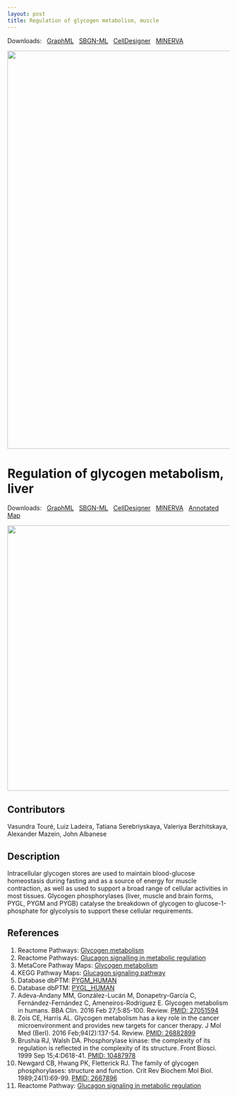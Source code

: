 ```yaml
---
layout: post
title: Regulation of glycogen metabolism, muscle
---
```


Downloads: &nbsp; 
[GraphML](../downloads/F004-glycogen-muscle-V004.graphml) &nbsp; 
[SBGN-ML](../downloads/glycogen_LL05_muscle.sbgn) &nbsp;
[CellDesigner](../downloads/glycogen_LL05_muscle.xml) &nbsp;
[MINERVA](https://mreg.elixir-luxembourg.org/minerva/index.xhtml?id=glycogen_LL05_muscle) &nbsp;
<!--[SBGN-ML](../downloads/F004-glycogen-muscle-V004-SBGNv02.sbgn) &nbsp;
[CellDesigner](../downloads/model_F004.xml) &nbsp;
[MINERVA](https://mreg.elixir-luxembourg.org/minerva/index.xhtml?id=F004) &nbsp;
[Newt](http://web.newteditor.org/?URL=https://metabolismregulation.github.io/downloads/F004-glycogen-muscle-V004-newt.sbgn) &nbsp;-->
<p align="middle"><a href="/glycogen/"><img id="image" src="/downloads/F004-glycogen-muscle-V004.png" width="900"/></a></p>

# Regulation of glycogen metabolism, liver

Downloads: &nbsp; 
[GraphML](../downloads/F004-glycogen-liver-V001.graphml) &nbsp;
[SBGN-ML](../downloads/glycogen_LL05_liver.sbgn) &nbsp;
[CellDesigner](../downloads/glycogen_LL05_liver.xml) &nbsp;
[MINERVA](https://mreg.elixir-luxembourg.org/minerva/index.xhtml?id=glycogen_LL05_liver) &nbsp;
[Annotated Map](https://metabolismregulation.org/images/F004-glycogen-liver-V001.html)
<!--[SBGN-ML](../downloads/F004-glycogen-liver-V001-SBGNv02.sbgn) &nbsp;
[Newt](http://web.newteditor.org/?URL=http://metabolismregulation.github.io/downloads/F004-glycogen-liver-V001-newt.sbgn) &nbsp;-->
<p align="middle"><a href="/glycogen/"><img id="image" src="/downloads/F004-glycogen-liver-V001.png" width="600"/></a></p>

## Contributors

Vasundra Touré, Luiz Ladeira, Tatiana Serebriyskaya, Valeriya Berzhitskaya, Alexander Mazein, John Albanese

## Description

Intracellular glycogen stores are used to maintain blood-glucose homeostasis during fasting and as a source of energy for muscle contraction, as well as used to support a broad range of cellular activities in most tissues. Glycogen phosphorylases (liver, muscle and brain forms, PYGL, PYGM and PYGB) catalyse the breakdown of glycogen to glucose-1-phosphate for glycolysis to support these cellular requirements.

<!--
## Challenge
How do we describe the involvement of [GBE1](https://www.uniprot.org/uniprot/Q04446) which is required for normal glycogen accumulation? Transfers a segment of a (1->4)-alpha-D-glucan chain to a primary hydroxy group in a similar glucan chain.  
Zois CE, Harris AL. Glycogen metabolism has a key role in the cancer microenvironment and provides new targets for cancer therapy. J Mol Med (Berl). 2016 Feb;94(2):137-54. doi: 10.1007/s00109-015-1377-9. Epub 2016 Feb 17. Review. [PMID: 26882899](https://www.ncbi.nlm.nih.gov/pubmed/26882899)  
Adeva-Andany MM, González-Lucán M, Donapetry-García C, Fernández-Fernández C, Ameneiros-Rodríguez E. Glycogen metabolism in humans. BBA Clin. 2016 Feb 27;5:85-100. doi: 10.1016/j.bbacli.2016.02.001. eCollection 2016 Jun. Review. [PMID: 27051594](https://www.ncbi.nlm.nih.gov/pubmed/27051594)
-->

## References

1. Reactome Pathways: [Glycogen metabolism](https://reactome.org/PathwayBrowser/#/R-HSA-8982491&PATH=R-HSA-1430728,R-HSA-71387)
2. Reactome Pathways: [Glucagon signalling in metabolic regulation](https://reactome.org/PathwayBrowser/#/R-HSA-163685&SEL=R-HSA-163359&PATH=R-HSA-1430728)
3. MetaCore Pathway Maps: [Glycogen metabolism](http://pathwaymaps.com/maps/919)
4. KEGG Pathway Maps: [Glucagon signaling pathway](http://www.kegg.jp/kegg-bin/show_pathway?map=hsa04922&show_description=show)
5. Database dbPTM: [PYGM_HUMAN](http://dbptm.mbc.nctu.edu.tw/search_result.php?search_type=db_id&swiss_id=PYGM_HUMAN)
6. Database dbPTM: [PYGL_HUMAN](http://dbptm.mbc.nctu.edu.tw/search_result.php?search_type=db_id&swiss_id=PYGL_HUMAN)
7. Adeva-Andany MM, González-Lucán M, Donapetry-García C, Fernández-Fernández C, Ameneiros-Rodríguez E. Glycogen metabolism in humans. BBA Clin. 2016 Feb 27;5:85-100. Review. [PMID: 27051594](https://www.ncbi.nlm.nih.gov/pubmed/27051594)
8. Zois CE, Harris AL. Glycogen metabolism has a key role in the cancer microenvironment and provides new targets for cancer therapy. J Mol Med (Berl). 2016 Feb;94(2):137-54. Review. [PMID: 26882899](https://www.ncbi.nlm.nih.gov/pubmed/26882899)
9. Brushia RJ, Walsh DA. Phosphorylase kinase: the complexity of its regulation is reflected in the complexity of its structure. Front Biosci. 1999 Sep 15;4:D618-41. [PMID: 10487978](https://www.ncbi.nlm.nih.gov/pubmed/10487978)
10. Newgard CB, Hwang PK, Fletterick RJ. The family of glycogen phosphorylases: structure and function. Crit Rev Biochem Mol Biol. 1989;24(1):69-99. [PMID: 2667896](https://www.ncbi.nlm.nih.gov/pubmed/2667896)
11. Reactome Pathway: [Glucagon signaling in metabolic regulation](https://reactome.org/PathwayBrowser/#/R-HSA-163685&SEL=R-HSA-163359&PATH=R-HSA-1430728)


